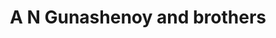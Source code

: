 ---
title: "A N Gunashenoy and brothers"
url: /kollam/a-n-gunashenoy-and-brothers/
shop: hardware
---